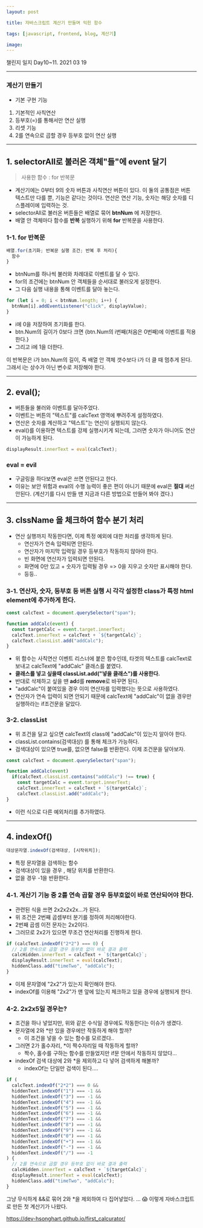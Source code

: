 ```yaml
---
layout: post

title: 자바스크립트 계산기 만들며 익힌 함수

tags: [javascript, frontend, blog, 계산기]

image:
---
```


챌린지 일지 Day10~11. 2021 03 19

---

### 계산기 만들기

- 기본 구현 기능

1. 기본적인 사칙연산
2. 등부호(=)를 통해서만 연산 실행
3. 리셋 기능
4. 2를 연속으로 곱할 경우 등부호 없이 연산 실행

---

## 1. selectorAll로 불러온 객체"들"에 event 달기

> 사용한 함수 : for 반복문

- 계산기에는 0부터 9의 숫자 버튼과 사칙연산 버튼이 있다. 이 둘의 공통점은 버튼 텍스트만 다를 뿐, 기능은 같다는 것이다. 연산은 연산 기능, 숫자는 해당 숫자를 디스플레이에 입력하는 것.
- selectorAll로 불러온 버튼들은 배열로 묶어 **btnNum** 에 저장한다.
- 배열 안 객체마다 함수를 **반복** 실행하기 위해 **for** 반복문을 사용한다.

### 1-1. for 반복문

```javascript
배열.for(초기화; 반복문 실행 조건; 반복 후 처리){
  함수
}
```

- btnNum를 하나씩 불러와 차례대로 이벤트를 달 수 있다.
- for의 조건에는 btnNum 안 객체들을 순서대로 불러오게 설정한다.
- 그 다음 실행 내용을 통해 이벤트를 달아 놓는다.

```javascript
for (let i = 0; i < btnNum.length; i++) {
  btnNum[i].addEventListener("click", displayValue);
}
```

- i에 0을 저장하여 초기화를 한다.
- btn.Num의 길이가 0보다 크면 {btn.Num의 i번째(처음은 0번째)에 이벤트를 적용한다.}
- 그리고 i에 1을 더한다.

이 반복문은 i가 btn.Num의 길이, 즉 배열 안 객체 갯수보다 i가 더 클 때 멈추게 된다.
그래서 i는 상수가 아닌 변수로 저장해야 한다.

---

## 2. eval();

- 버튼들을 불러와 이벤트를 달아주었다.
- 이벤트는 버튼의 "텍스트"를 calcText 영역에 뿌려주게 설정하였다.
- 연산은 숫자를 계산하고 "텍스트"는 연산이 실행되지 않는다.
- eval()를 이용하면 텍스트를 강제 실행시키게 되는데, 그러면 숫자가 아니어도 연산이 가능하게 된다.

```javascript
displayResult.innerText = eval(calcText);
```

### eval = evil

- 구글링을 하다보면 eval은 쓰면 안된다고 한다.
- 이유는 보안 위험과 eval의 수행 능력이 좋은 편이 아니기 때문에 eval은 **절대** 써선 안된다.
  (계산기를 다시 만들 땐 지금과 다른 방법으로 만들어 봐야 겠다.)

---

## 3. clssName 을 체크하여 함수 분기 처리

- 연산 실행까지 작동한다면, 이제 특정 예외에 대한 처리를 생각하게 된다.
  - 연산자가 연속 입력되면 안된다.
  - 연산자가 마지막 입력일 경우 등부호가 작동하지 않아야 한다.
  - 빈 화면에 연산자가 입력되면 안된다.
  - 화면에 0만 있고 + 숫자가 입력될 경우 => 0을 지우고 숫자만 표시해야 한다.
  - 등등..

### 3-1. 연산자, 숫자, 등부호 등 버튼 실행 시 각각 설정한 class가 특정 html element에 추가하게 한다.

```javascript
const calcText = document.querySelector("span");

function addCalc(event) {
  const targetCalc = event.target.innerText;
  calcText.innerText = calcText + `${targetCalc}`;
  calcText.classList.add("addCalc");
}
```

- 위 함수는 사칙연산 이벤트 리스너에 붙은 함수인데, 타겟의 텍스트를 calcText로 보내고 calcText에 "addCalc" 클래스를 붙였다.
- **클래스를 넣고 싶을때 classList.add("넣을 클래스")를 사용한다.**
- 반대로 삭제하고 싶을 땐 **ad**d를 **remove**로 바꾸면 된다.
- "addCalc"이 붙여있을 경우 이미 연산자를 입력했다는 뜻으로 사용하였다.
- 연산자가 연속 입력이 되면 안되기 때문에 calcText에 "addCalc"이 없을 경우만 실행하라는 if조건문을 달았다.

### 3-2. classList

- 위 조건을 달고 싶으면 calcText의 class에 "addCalc"이 있는지 알아야 한다.
- classList.contains(검색대상) 를 통해 체크가 가능하다.
- 검색대상이 있으면 true를, 없으면 false를 반환한다. 이제 조건문을 달아보자.

```javascript
const calcText = document.querySelector("span");

function addCalc(event)
  if(calcText.classList.contains("addCalc") !== true) {
    const targetCalc = event.target.innerText;
    calcText.innerText = calcText + `${targetCalc}`;
    calcText.classList.add("addCalc");
}
```

- 이런 식으로 다른 예외처리를 추가하였다.

---

## 4. indexOf()

```javascript
대상문자열.indexOf(검색대상, [시작위치]);
```

- 특정 문자열을 검색하는 함수
- 검색대상이 있을 경우 , 해당 위치를 반환한다.
- 없을 경우 -1을 반환한다.

### 4-1. 계산기 기능 중 2를 연속 곱할 경우 등부호없이 바로 연산되어야 한다.

- 관련된 식을 쓰면 2x2x2x2x...가 된다.
- 위 조건은 2번째 곱셈부터 분기를 정하여 처리해야한다.
- 2번째 곱셈 이전 문자는 2x2이다.
- 그러므로 2x2가 있으면 무조건 연산처리를 진행하게 한다.

```javascript
if (calcText.indexOf("2*2") === 0) {
  // 2를 연속으로 곱할 경우 등부호 없이 바로 결과 출력
  calcHidden.innerText = calcText + `${targetCalc}`;
  displayResult.innerText = eval(calcText);
  hiddenClass.add("timeTwo", "addCalc");
}
```

- 이제 문자열에 "2x2"가 있는지 확인해야 한다.
- indexOf를 이용해 "2x2"가 맨 앞에 있는지 체크하고 있을 경우에 실행되게 한다.

### 4-2. 2x2x5일 경우는?

- 조건을 하나 넣었지만, 위와 같은 수식일 경우에도 작동한다는 이슈가 생겼다.
- 문자열에 2와 \*만 있을 경우에만 작동하게 해야 할까?
  - 이 조건을 넣을 수 있는 함수를 모르겠다..
- 그러면 2가 홀수자리, \*이 짝수자리일 때 작동하게 할까?
  - 짝수, 홀수를 구하는 함수를 만들었지만 if문 안에서 작동하지 않았다...
- indexOf 검색 대상에 2와 \*을 제외하고 다 넣어 검색하게 해볼까?
  - indexOf는 단일만 검색이 된다....

```javascript
if (
  calcText.indexOf("2*2") === 0 &&
  hiddenText.indexOf("1") === -1 &&
  hiddenText.indexOf("3") === -1 &&
  hiddenText.indexOf("4") === -1 &&
  hiddenText.indexOf("5") === -1 &&
  hiddenText.indexOf("6") === -1 &&
  hiddenText.indexOf("7") === -1 &&
  hiddenText.indexOf("8") === -1 &&
  hiddenText.indexOf("9") === -1 &&
  hiddenText.indexOf("0") === -1 &&
  hiddenText.indexOf("+") === -1 &&
  hiddenText.indexOf("-") === -1 &&
  hiddenText.indexOf("/") === -1
) {
  // 2를 연속으로 곱할 경우 등부호 없이 바로 결과 출력
  calcHidden.innerText = calcText + `${targetCalc}`;
  displayResult.innerText = eval(calcText);
  hiddenClass.add("timeTwo", "addCalc");
}
```

그냥 무식하게 &&로 묶어 2와 \*을 제외하여 다 집어넣었다.
... 😱
이렇게 자바스크립트로 만든 첫 계산기가 나왔다.

https://dev-hsonghart.github.io/first_calcurator/
